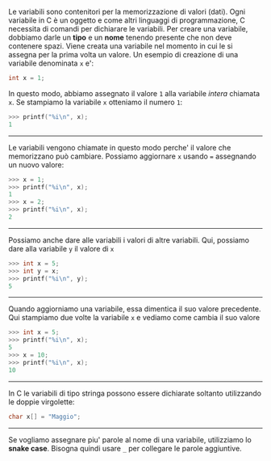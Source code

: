 Le variabili sono contenitori per la memorizzazione di valori (dati).
Ogni variabile in C è un oggetto e come altri linguaggi di programmazione, C necessita di comandi per dichiarare le variabili.
Per creare una variabile, dobbiamo darle un **tipo** e un **nome** tenendo presente che non deve contenere spazi.
Viene creata una variabile nel momento in cui le si assegna per la prima volta un valore.
Un esempio di creazione di una variabile denominata `x` e':
```c
int x = 1;
```
In questo modo, abbiamo assegnato il valore `1` alla variabile _intera_ chiamata `x`.
Se stampiamo la variabile `x` otteniamo il numero `1`:
```c
>>> printf("%i\n", x);
1
```

---

Le variabili vengono chiamate in questo modo perche' il valore che memorizzano può cambiare.
Possiamo aggiornare `x` usando `=` assegnando un nuovo valore:
```c
>>> x = 1;
>>> printf("%i\n", x);
1
>>> x = 2;
>>> printf("%i\n", x);
2
```

---

Possiamo anche dare alle variabili i valori di altre variabili. Qui, possiamo dare alla variabile `y` il valore di `x`
```c
>>> int x = 5;
>>> int y = x;
>>> printf("%i\n", y);
5
```

---

Quando aggiorniamo una variabile, essa dimentica il suo valore precedente.
Qui stampiamo due volte la variabile `x` e vediamo come cambia il suo valore
```c
>>> int x = 5;
>>> printf("%i\n", x);
5
>>> x = 10;
>>> printf("%i\n", x);
10
```

---

In C le variabili di tipo stringa possono essere dichiarate soltanto utilizzando le doppie virgolette:
```c
char x[] = "Maggio";
```

---

Se vogliamo assegnare piu' parole al nome di una variabile, utilizziamo lo **snake case**.
Bisogna quindi usare `_` per collegare le parole aggiuntive.
